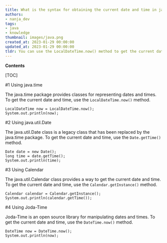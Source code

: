 ```yaml
---
title: What is the syntax for obtaining the current date and time in java?
authors:
- nanja_dev
tags:
- java
- knowledge
thumbnail: images/java.png
created_at: 2023-01-29 00:00:00
updated_at: 2023-01-29 00:00:00
tldr: You can use the LocalDateTime.now() method to get the current date/time in Java.
---
```


**Contents**

[TOC]

#1 Using java.time

The java.time package provides classes for representing dates and times. To get the current date and time, use the `LocalDateTime.now()` method.

```
LocalDateTime now = LocalDateTime.now();
System.out.println(now);
```

#2 Using java.util.Date

The java.util.Date class is a legacy class that has been replaced by the java.time package. To get the current date and time, use the `Date.getTime()` method.

```
Date date = new Date();
long time = date.getTime();
System.out.println(time);
```

#3 Using Calendar

The java.util.Calendar class provides a way to get the current date and time. To get the current date and time, use the `Calendar.getInstance()` method.

```
Calendar calendar = Calendar.getInstance();
System.out.println(calendar.getTime());
```

#4 Using Joda-Time

Joda-Time is an open source library for manipulating dates and times. To get the current date and time, use the `DateTime.now()` method.

```
DateTime now = DateTime.now();
System.out.println(now);
```
